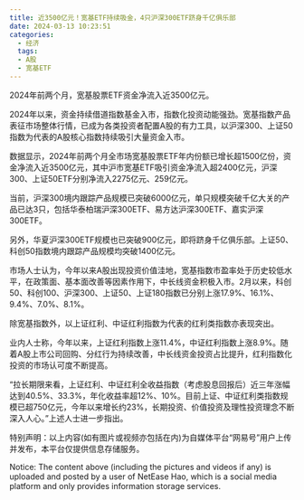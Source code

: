 ```yaml
---
title: 近3500亿元！宽基ETF持续吸金，4只沪深300ETF跻身千亿俱乐部
date: 2024-03-13 10:23:51
categories:
  - 经济
  tags:
  - A股
  - 宽基ETF
---
```

2024年前两个月，宽基股票ETF资金净流入近3500亿元。

2024年以来，资金持续借道指数基金入市，指数化投资动能强劲。宽基指数产品表征市场整体行情，已成为各类投资者配置A股的有力工具，以沪深300、上证50指数为代表的A股核心指数持续吸引大量资金入市。

数据显示，2024年前两个月全市场宽基股票ETF年内份额已增长超1500亿份，资金净流入近3500亿元，其中沪市宽基ETF吸引资金净流入超2400亿元，沪深300、上证50ETF分别净流入2275亿元、259亿元。

当前，沪深300境内跟踪产品规模已突破6000亿元，单只规模突破千亿大关的产品已达3只，包括华泰柏瑞沪深300ETF、易方达沪深300ETF、嘉实沪深300ETF。

另外，华夏沪深300ETF规模也已突破900亿元，即将跻身千亿俱乐部。上证50、科创50指数境内跟踪产品规模均突破1400亿元。

市场人士认为，今年以来A股出现投资价值洼地，宽基指数市盈率处于历史较低水平，在政策面、基本面改善等因素作用下，中长线资金积极入市。2月以来，科创50、科创100、沪深300、上证50、上证180指数已分别上涨17.9%、16.1%、9.4%、7.0%、8.1%。

除宽基指数外，以上证红利、中证红利指数为代表的红利类指数亦表现突出。

业内人士称，今年以来，上证红利指数上涨11.4%，中证红利指数上涨8.9%。随着A股上市公司回购、分红行为持续改善，中长线资金投资占比提升，红利指数化投资的市场认可度不断提高。

“拉长期限来看，上证红利、中证红利全收益指数（考虑股息回报后）近三年涨幅达到40.5%、33.3%，年化收益率超12%、10%。目前上证、中证红利类指数规模已超750亿元，今年以来增长约23%，长期投资、价值投资及理性投资理念不断深入人心。”上述人士进一步指出。

特别声明：以上内容(如有图片或视频亦包括在内)为自媒体平台“网易号”用户上传并发布，本平台仅提供信息存储服务。

Notice: The content above (including the pictures and videos if any) is uploaded and posted by a user of NetEase Hao, which is a social media platform and only provides information storage services.